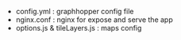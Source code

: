 - config.yml                  : graphhopper config file
- nginx.conf                  : nginx for expose and serve the app
- options.js & tileLayers.js  : maps config
